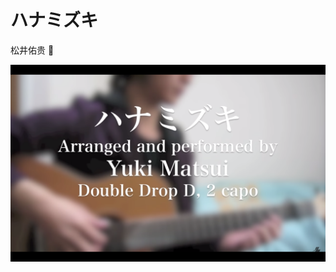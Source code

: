 # ハナミズキ

松井佑贵 🎸

[![](https://raw.githubusercontent.com/ronething/Image-Hosting/master/img/20190216093437.png)](https://www.youtube.com/watch?v=w0hxzhu0mEc)